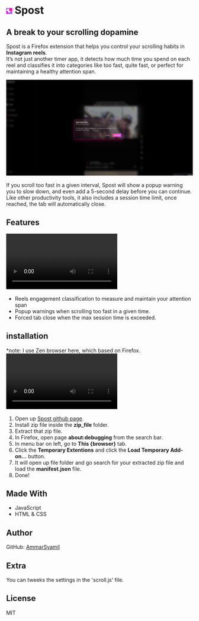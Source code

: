 # ![Demo image](./icons/16x16.png) Spost  
## A break to your scrolling dopamine  

Spost is a Firefox extension that helps you control your scrolling habits in **Instagram reels**.  
It’s not just another timer app, it detects how much time you spend on each reel and classifies it into categories like too fast, quite fast, or perfect for maintaining a healthy attention span.  

![Demo image](./src/images_1.png)

If you scroll too fast in a given interval, Spost will show a popup warning you to slow down, and even add a 5-second delay before you can continue.  
Like other productivity tools, it also includes a session time limit, once reached, the tab will automatically close.  



## Features
<video src="./videos/spost_demo.mp4" controls></video>
- Reels engagement classification to measure and maintain your attention span  
- Popup warnings when scrolling too fast in a given time.
- Forced tab close when the max session time is exceeded. 

## installation
*note: I use Zen browser here, which based on Firefox.
<video src="./videos/spost_installation_guide.mp4" controls></video>

1. Open up [Spost github page](https://github.com/AmmarSyamil/Spost). 
2. Install zip file inside the **zip_file** folder.
3. Extract that zip file.
4. In Firefox, open page **about:debugging** from the search bar.
5. In menu bar on left, go to **This {browser}** tab.
6. Click the **Temporary Extentions** and click the **Load Temporary Add-on...** button.
7. It will open up file folder and go search for your extracted zip file and load the **manifest.json** file.
8. Done!

## Made With  
- JavaScript  
- HTML & CSS  



## Author  
GitHub: [AmmarSyamil](https://github.com/AmmarSyamil)  


## Extra
You can tweeks the settings in the 'scroll.js' file.


## License  
MIT  
